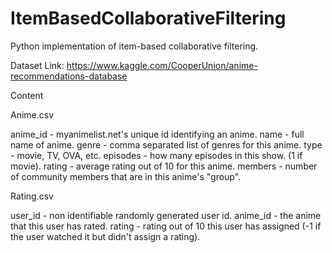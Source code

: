 # ItemBasedCollaborativeFiltering

Python implementation of item-based collaborative filtering.

Dataset Link: https://www.kaggle.com/CooperUnion/anime-recommendations-database

Content

Anime.csv

anime_id - myanimelist.net's unique id identifying an anime.
name - full name of anime.
genre - comma separated list of genres for this anime.
type - movie, TV, OVA, etc.
episodes - how many episodes in this show. (1 if movie).
rating - average rating out of 10 for this anime.
members - number of community members that are in this anime's "group".

Rating.csv

user_id - non identifiable randomly generated user id.
anime_id - the anime that this user has rated.
rating - rating out of 10 this user has assigned (-1 if the user watched it but didn't assign a rating).
